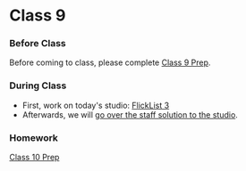 
# Class 9

### Before Class
Before coming to class, please complete [Class 9 Prep](../class9-prep).

### During Class
* First, work on today's studio: [FlickList 3](../../materials/studios/flicklist3)
* Afterwards, we will <a href="https://youtu.be/WILnpSi7DDM" target="_blank">go over the staff solution to the studio</a>.


### Homework
[Class 10 Prep](../class10-prep)
